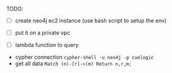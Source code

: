 TODO:

- [ ] create neo4j ec2 instance (use bash script to setup the env) 
- [ ] put it on a private vpc
- [ ] lambda function to query 


* cypher connection `cypher-shell -u neo4j -p cuelogic`
* get all data `Match (n)-[r]->(m) Return n,r,m;`